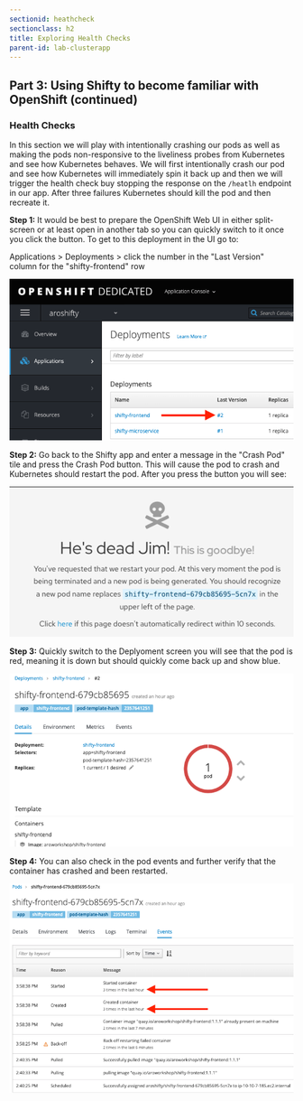 ```yaml
---
sectionid: heathcheck
sectionclass: h2
title: Exploring Health Checks
parent-id: lab-clusterapp
---
```


## Part 3: Using Shifty to become familiar with OpenShift (continued)

### Health Checks
In this section we will play with intentionally crashing our pods as well as making the pods non-responsive to the liveliness probes from Kubernetes and see how Kubernetes behaves.  We will first intentionally crash our pod and see how Kubernetes will immediately spin it back up and then we will trigger the health check buy stopping the response on the `/heatlh` endpoint in our app.  After three failures Kubernetes should kill the pod and then recreate it.


**Step 1:** It would be best to prepare the OpenShift Web UI in either split-screen or at least open in another tab so you can quickly switch to it once you click the button. To get to this deployment in the UI go to: 

Applications > Deployments > click the number in the "Last Version" column for the "shifty-frontend" row

![Deploy Num](/media/managedlab/11-shifty-deploynum.png)

**Step 2:** Go back to the Shifty app and enter a message in the "Crash Pod" tile and press the Crash Pod button.  This will cause the pod to crash and Kubernetes should restart the pod. After you press the button you will see:

![Crash Message](/media/managedlab/12-shifty-crashmsg.png)

**Step 3:** Quickly switch to the Deplyoment screen you will see that the pod is red, meaning it is down but should quickly come back up and show blue.

![Pod Crash](/media/managedlab/13-shifty-podcrash.png)

**Step 4:** You can also check in the pod events and further verify that the container has crashed and been restarted.

![Pod Events](/media/managedlab/14-shifty-podevents.png)
